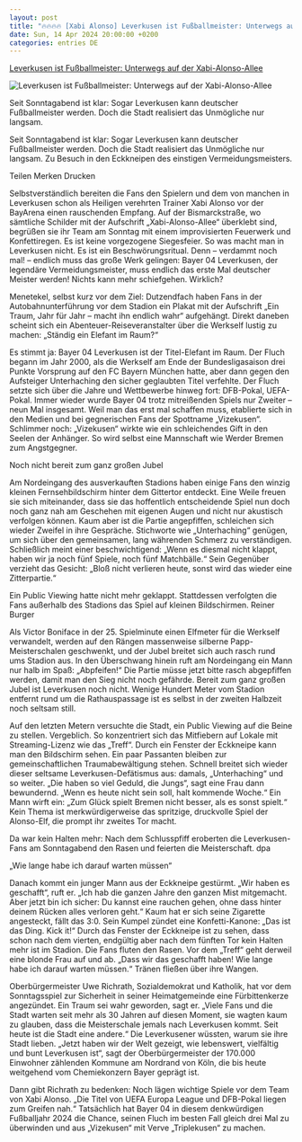 ```yaml
---
layout: post
title: "🔥🔥🔥🔥 [Xabi Alonso] Leverkusen ist Fußballmeister: Unterwegs auf der Xabi-Alonso-Allee"
date: Sun, 14 Apr 2024 20:00:00 +0200
categories: entries DE
---
```

[Leverkusen ist Fußballmeister: Unterwegs auf der Xabi-Alonso-Allee](https://www.faz.net/aktuell/gesellschaft/leverkusen-ist-fussballmeister-unterwegs-auf-der-xabi-alonso-allee-19655419.html)

![Leverkusen ist Fußballmeister: Unterwegs auf der Xabi-Alonso-Allee](https://media0.faz.net/ppmedia/aktuell/1605348158/1.9655620/facebook_teaser/viele-leverkusener-brauchten.jpg)

Seit Sonntagabend ist klar: Sogar Leverkusen kann deutscher Fußballmeister werden. Doch die Stadt realisiert das Unmögliche nur langsam.

Seit Sonntagabend ist klar: Sogar Leverkusen kann deutscher Fußballmeister werden. Doch die Stadt realisiert das Unmögliche nur langsam. Zu Besuch in den Eckkneipen des einstigen Vermeidungsmeisters.

Teilen Merken Drucken

Selbstverständlich bereiten die Fans den Spielern und dem von manchen in Leverkusen schon als Heiligen verehrten Trainer Xabi Alonso vor der BayArena einen rauschenden Empfang. Auf der Bismarckstraße, wo sämtliche Schilder mit der Aufschrift „Xabi-Alonso-Allee“ überklebt sind, begrüßen sie ihr Team am Sonntag mit einem improvisierten Feuerwerk und Konfettiregen. Es ist keine vorgezogene Siegesfeier. So was macht man in Leverkusen nicht. Es ist ein Beschwörungsritual. Denn – verdammt noch mal! – endlich muss das große Werk gelingen: Bayer 04 Leverkusen, der legendäre Vermeidungsmeister, muss endlich das erste Mal deutscher Meister werden! Nichts kann mehr schiefgehen. Wirklich?

Menetekel, selbst kurz vor dem Ziel: Dutzendfach haben Fans in der Autobahnunterführung vor dem Stadion ein Plakat mit der Aufschrift „Ein Traum, Jahr für Jahr – macht ihn endlich wahr“ auf­gehängt. Direkt daneben scheint sich ein Abenteuer-Reiseveranstalter über die Werkself lustig zu machen: „Ständig ein Elefant im Raum?“

Es stimmt ja: Bayer 04 Leverkusen ist der Titel-Elefant im Raum. Der Fluch begann im Jahr 2000, als die Werkself am Ende der Bundesligasaison drei Punkte Vorsprung auf den FC Bayern München hatte, aber dann gegen den Aufsteiger Unterhaching den sicher geglaubten Titel verfehlte. Der Fluch setzte sich über die Jahre und Wettbewerbe hinweg fort: DFB-Pokal, UEFA-Pokal. Immer wieder wurde Bayer 04 trotz mitreißenden Spiels nur Zweiter – neun Mal insgesamt. Weil man das erst mal schaffen muss, etablierte sich in den Medien und bei gegnerischen Fans der Spottname „Vizekusen“. Schlimmer noch: „Vizekusen“ wirkte wie ein schleichendes Gift in den Seelen der Anhänger. So wird selbst eine Mannschaft wie Werder Bremen zum Angstgegner.

Noch nicht bereit zum ganz großen Jubel

Am Nordeingang des ausverkauften Stadions haben einige Fans den winzig kleinen Fernsehbildschirm hinter dem Gittertor entdeckt. Eine Weile freuen sie sich miteinander, dass sie das hoffentlich entscheidende Spiel nun doch noch ganz nah am Geschehen mit eigenen Augen und nicht nur akustisch verfolgen können. Kaum aber ist die Partie angepfiffen, schleichen sich wieder Zweifel in ihre Gespräche. Stichworte wie „Unterhaching“ genügen, um sich über den gemeinsamen, lang währenden Schmerz zu verständigen. Schließlich meint einer beschwichtigend: „Wenn es diesmal nicht klappt, haben wir ja noch fünf Spiele, noch fünf Matchbälle.“ Sein Gegenüber verzieht das Gesicht: „Bloß nicht verlieren heute, sonst wird das wieder eine Zitterpartie.“

Ein Public Viewing hatte nicht mehr geklappt. Stattdessen verfolgten die Fans außerhalb des Stadions das Spiel auf kleinen Bildschirmen. Reiner Burger

Als Victor Boniface in der 25. Spiel­minute einen Elfmeter für die Werkself verwandelt, werden auf den Rängen massenweise silberne Papp-Meisterschalen geschwenkt, und der Jubel breitet sich auch rasch rund ums Stadion aus. In den Überschwang hinein ruft am Nordeingang ein Mann nur halb im Spaß: „Abpfeifen!“ Die Partie müsse jetzt bitte rasch abgepfiffen werden, damit man den Sieg nicht noch gefährde. Bereit zum ganz großen Jubel ist Leverkusen noch nicht. Wenige Hundert Meter vom Stadion entfernt rund um die Rathauspassage ist es selbst in der zweiten Halbzeit noch seltsam still.

Auf den letzten Metern versuchte die Stadt, ein Public Viewing auf die Beine zu stellen. Vergeblich. So konzentriert sich das Mitfiebern auf Lokale mit Streaming-Lizenz wie das „Treff“. Durch ein Fenster der Eckkneipe kann man den Bildschirm sehen. Ein paar Passanten bleiben zur gemeinschaftlichen Traumabewältigung stehen. Schnell breitet sich wieder dieser seltsame Leverkusen-Defätismus aus: damals, „Unterhaching“ und so weiter. „Die haben so viel Geduld, die Jungs“, sagt eine Frau dann bewundernd. „Wenn es heute nicht sein soll, halt kommende Woche.“ Ein Mann wirft ein: „Zum Glück spielt Bremen nicht besser, als es sonst spielt.“ Kein Thema ist merkwürdigerweise das spritzige, druckvolle Spiel der Alonso-Elf, die prompt ihr zweites Tor macht.

Da war kein Halten mehr: Nach dem Schlusspfiff eroberten die Leverkusen-Fans am Sonntagabend den Rasen und feierten die Meisterschaft. dpa

„Wie lange habe ich darauf warten müssen“

Danach kommt ein junger Mann aus der Eckkneipe gestürmt. „Wir haben es geschafft“, ruft er. „Ich hab die ganzen Jahre den ganzen Mist mitgemacht. Aber jetzt bin ich sicher: Du kannst eine rauchen gehen, ohne dass hinter deinem Rücken alles verloren geht.“ Kaum hat er sich seine Zigarette angesteckt, fällt das 3:0. Sein Kumpel zündet eine Konfetti-Kanone: „Das ist das Ding. Kick it!“ Durch das Fenster der Eckkneipe ist zu sehen, dass schon nach dem vierten, endgültig aber nach dem fünften Tor kein Halten mehr ist im Stadion. Die Fans fluten den Rasen. Vor dem „Treff“ geht derweil eine blonde Frau auf und ab. „Dass wir das geschafft haben! Wie lange habe ich darauf warten müssen.“ Tränen fließen über ihre Wangen.

Oberbürgermeister Uwe Richrath, Sozialdemokrat und Katholik, hat vor dem Sonntagsspiel zur Sicherheit in seiner Heimatgemeinde eine Fürbittenkerze angezündet. Ein Traum sei wahr geworden, sagt er. „Viele Fans und die Stadt warten seit mehr als 30 Jahren auf diesen Moment, sie wagten kaum zu glauben, dass die Meisterschale jemals nach Leverkusen kommt. Seit heute ist die Stadt eine andere.“ Die Leverkusener wüssten, warum sie ihre Stadt lieben. „Jetzt haben wir der Welt gezeigt, wie lebenswert, vielfältig und bunt Leverkusen ist“, sagt der Oberbürgermeister der 170.000 Einwohner zählenden Kommune am Nordrand von Köln, die bis heute weitgehend vom Chemiekonzern Bayer geprägt ist.

Dann gibt Richrath zu bedenken: Noch lägen wichtige Spiele vor dem Team von Xabi Alonso. „Die Titel von UEFA Europa League und DFB-Pokal liegen zum Greifen nah.“ Tatsächlich hat Bayer 04 in diesem denkwürdigen Fußballjahr 2024 die Chance, seinen Fluch im besten Fall gleich drei Mal zu überwinden und aus „Vizekusen“ mit Verve „Triple­kusen“ zu machen.

